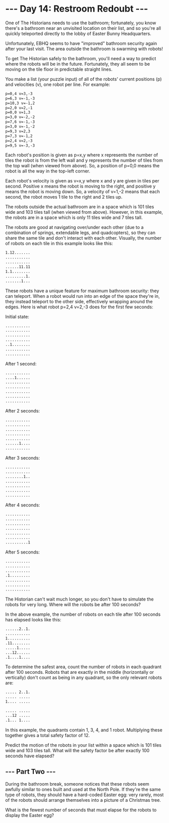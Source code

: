 # --- Day 14: Restroom Redoubt ---

One of The Historians needs to use the bathroom; fortunately, you know there's a
bathroom near an unvisited location on their list, and so you're all quickly
teleported directly to the lobby of Easter Bunny Headquarters.

Unfortunately, EBHQ seems to have "improved" bathroom security again after your
last visit. The area outside the bathroom is swarming with robots!

To get The Historian safely to the bathroom, you'll need a way to predict where
the robots will be in the future. Fortunately, they all seem to be moving on the
tile floor in predictable straight lines.

You make a list (your puzzle input) of all of the robots' current positions (p)
and velocities (v), one robot per line. For example:

```txt
p=0,4 v=3,-3
p=6,3 v=-1,-3
p=10,3 v=-1,2
p=2,0 v=2,-1
p=0,0 v=1,3
p=3,0 v=-2,-2
p=7,6 v=-1,-3
p=3,0 v=-1,-2
p=9,3 v=2,3
p=7,3 v=-1,2
p=2,4 v=2,-3
p=9,5 v=-3,-3
```

Each robot's position is given as p=x,y where x represents the number of tiles
the robot is from the left wall and y represents the number of tiles from the
top wall (when viewed from above). So, a position of p=0,0 means the robot is
all the way in the top-left corner.

Each robot's velocity is given as v=x,y where x and y are given in tiles per
second. Positive x means the robot is moving to the right, and positive y means
the robot is moving down. So, a velocity of v=1,-2 means that each second, the
robot moves 1 tile to the right and 2 tiles up.

The robots outside the actual bathroom are in a space which is 101 tiles wide
and 103 tiles tall (when viewed from above). However, in this example, the
robots are in a space which is only 11 tiles wide and 7 tiles tall.

The robots are good at navigating over/under each other (due to a combination of
springs, extendable legs, and quadcopters), so they can share the same tile and
don't interact with each other. Visually, the number of robots on each tile in
this example looks like this:

```txt
1.12.......
...........
...........
......11.11
1.1........
.........1.
.......1...
```

These robots have a unique feature for maximum bathroom security: they can
teleport. When a robot would run into an edge of the space they're in, they
instead teleport to the other side, effectively wrapping around the edges. Here
is what robot p=2,4 v=2,-3 does for the first few seconds:

Initial state:

```txt
...........
...........
...........
...........
..1........
...........
...........
```

After 1 second:

```txt
...........
....1......
...........
...........
...........
...........
...........
```

After 2 seconds:

```txt
...........
...........
...........
...........
...........
......1....
...........
```

After 3 seconds:

```txt
...........
...........
........1..
...........
...........
...........
...........
```

After 4 seconds:

```txt
...........
...........
...........
...........
...........
...........
..........1
```

After 5 seconds:

```txt
...........
...........
...........
.1.........
...........
...........
...........
```

The Historian can't wait much longer, so you don't have to simulate the robots
for very long. Where will the robots be after 100 seconds?

In the above example, the number of robots on each tile after 100 seconds has
elapsed looks like this:

```txt
......2..1.
...........
1..........
.11........
.....1.....
...12......
.1....1....
```

To determine the safest area, count the number of robots in each quadrant after
100 seconds. Robots that are exactly in the middle (horizontally or vertically)
don't count as being in any quadrant, so the only relevant robots are:

```txt
..... 2..1.
..... .....
1.... .....

..... .....
...12 .....
.1... 1....
```

In this example, the quadrants contain 1, 3, 4, and 1 robot. Multiplying these
together gives a total safety factor of 12.

Predict the motion of the robots in your list within a space which is 101 tiles
wide and 103 tiles tall. What will the safety factor be after exactly 100
seconds have elapsed?

## --- Part Two ---

During the bathroom break, someone notices that these robots seem awfully
similar to ones built and used at the North Pole. If they're the same type of
robots, they should have a hard-coded Easter egg: very rarely, most of the
robots should arrange themselves into a picture of a Christmas tree.

What is the fewest number of seconds that must elapse for the robots to display
the Easter egg?
